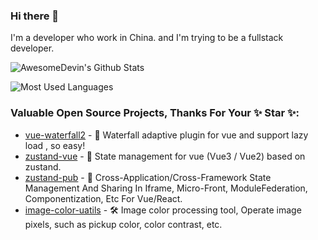 ### Hi there 👋
I'm a developer who work in China. and I'm trying to be a fullstack developer.

![AwesomeDevin's Github Stats](https://github-readme-stats-git-masterrstaa-rickstaa.vercel.app/api?username=awesomedevin&show_icons=true&theme=highcontrast&count_private=true&border_radius=50%&include_all_commits=true&hide_border=true&icon_color=red)

![Most Used Languages](https://github-readme-stats-git-masterrstaa-rickstaa.vercel.app/api/top-langs/?username=awesomedevin&theme=highcontrast&layout=compact&border_radius=50%&hide_border=true)

### Valuable Open Source Projects, Thanks For Your ✨ Star ✨:
- [vue-waterfall2](https://github.com/AwesomeDevin/vue-waterfall2) - 🧩 Waterfall adaptive plugin for vue and support lazy load , so easy!
- [zustand-vue](https://github.com/AwesomeDevin/zustand-vue) - 🐻 State management for vue (Vue3 / Vue2) based on zustand.
- [zustand-pub](https://github.com/AwesomeDevin/zustand-pub) - 🐻 Cross-Application/Cross-Framework State Management And Sharing In Iframe, Micro-Front, ModuleFederation, Componentization, Etc For Vue/React.
- [image-color-uatils](https://github.com/AwesomeDevin/ImageColorUtils) - 🛠 Image color processing tool, Operate image pixels, such as pickup color, color contrast, etc.





<!-- 
[![AwesomeDevin's GitHub stats](https://github-readme-stats.vercel.app/api?username=awesomedevin&show_icons=true&theme=highcontrast)](https://github.com/anuraghazra/github-readme-stats)

[![Most Used Languages](https://github-readme-stats.vercel.app/api/top-langs/?username=awesomedevin&layout=compact&theme=highcontrast&border_radius=50%&hide_border=true)](https://github.com/anuraghazra/github-readme-stats)
 -->
<!--
**AwesomeDevin/AwesomeDevin** is a ✨ _special_ ✨ repository because its `README.md` (this file) appears on your GitHub profile.

Here are some ideas to get you started:

- 🔭 I’m currently working on ...
- 🌱 I’m currently learning ...
- 👯 I’m looking to collaborate on ...
- 🤔 I’m looking for help with ...
- 💬 Ask me about ...
- 📫 How to reach me: ...
- 😄 Pronouns: ...
- ⚡ Fun fact: ...
-->


